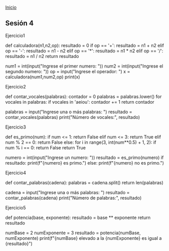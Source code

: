 <!-- No borrar o modificar -->
[Inicio](./index.md)

## Sesión 4


<!-- Su documentación aquí -->

Ejercicio1

def calculadora(n1,n2,op):
    resultado = 0
    if op == '+':
        resultado = n1 + n2
    elif op == '-':
        resultado = n1 - n2
    elif op == '*':
        resultado = n1 * n2
    elif op == '/':
        resultado = n1 / n2
    return resultado

num1 = int(input("Ingrese el primer numero: "))
num2 = int(input("Ingrese el segundo numero: "))
op = input("Ingrese el operador: ")
x = calculadora(num1,num2,op)
print(x)

Ejercicio2

def contar_vocales(palabras):
    contador = 0
    palabras = palabras.lower()
    for vocales in palabras:
        if vocales in 'aeiou':
            contador += 1
    return contador

palabras = input("Ingrese una o más palabras: ")
resultado = contar_vocales(palabras)
print("Número de vocales:", resultado)

Ejercicio3

def es_primo(num):
    if num <= 1:
        return False
    elif num <= 3:
        return True
    elif num % 2 == 0:
        return False
    else:
        for i in range(3, int(num**0.5) + 1, 2):
            if num % i == 0:
                return False
        return True

numero = int(input("Ingrese un numero: "))
resultado = es_primo(numero)
if resultado:
    print(f"{numero} es primo.")
else:
    print(f"{numero} no es primo.")

Ejercicio4

def contar_palabras(cadena):
    palabras = cadena.split()
    return len(palabras)

cadena = input("Ingrese una o más palabras: ")
resultado = contar_palabras(cadena)
print("Número de palabras:", resultado)

Ejercicio5

def potencia(base, exponente):
    resultado = base ** exponente
    return resultado

numBase = 2
numExponente = 3
resultado = potencia(numBase, numExponente)
print(f"{numBase} elevado a la {numExponente} es igual a {resultado}")



